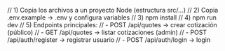 // 1) Copia los archivos a un proyecto Node (estructura src/...)
// 2) Copia .env.example -> .env y configura variables
// 3) npm install
// 4) npm run dev
// 5) Endpoints principales:
// - POST /api/quotes -> crear cotización (público)
// - GET /api/quotes -> listar cotizaciones (admin)
// - POST /api/auth/register -> registrar usuario
// - POST /api/auth/login -> login